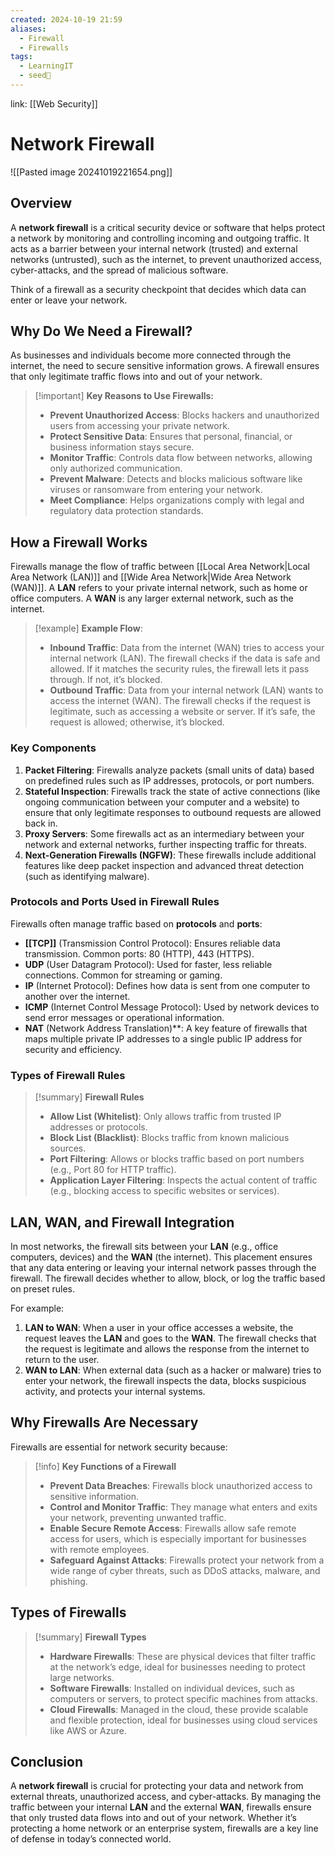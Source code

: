 ```yaml
---
created: 2024-10-19 21:59
aliases:
  - Firewall
  - Firewalls
tags:
  - LearningIT
  - seed🌱
---
```


link: [[Web Security]]

# Network Firewall
![[Pasted image 20241019221654.png]]
## Overview

A **network firewall** is a critical security device or software that helps protect a network by monitoring and controlling incoming and outgoing traffic. It acts as a barrier between your internal network (trusted) and external networks (untrusted), such as the internet, to prevent unauthorized access, cyber-attacks, and the spread of malicious software.

Think of a firewall as a security checkpoint that decides which data can enter or leave your network.

## Why Do We Need a Firewall?

As businesses and individuals become more connected through the internet, the need to secure sensitive information grows. A firewall ensures that only legitimate traffic flows into and out of your network.

> [!important] **Key Reasons to Use Firewalls:**
> 
> - **Prevent Unauthorized Access**: Blocks hackers and unauthorized users from accessing your private network.
> - **Protect Sensitive Data**: Ensures that personal, financial, or business information stays secure.
> - **Monitor Traffic**: Controls data flow between networks, allowing only authorized communication.
> - **Prevent Malware**: Detects and blocks malicious software like viruses or ransomware from entering your network.
> - **Meet Compliance**: Helps organizations comply with legal and regulatory data protection standards.

## How a Firewall Works

Firewalls manage the flow of traffic between [[Local Area Network|Local Area Network (LAN)]] and [[Wide Area Network|Wide Area Network (WAN)]]. A **LAN** refers to your private internal network, such as home or office computers. A **WAN** is any larger external network, such as the internet.

> [!example] **Example Flow**:
>  - **Inbound Traffic**: Data from the internet (WAN) tries to access your internal network (LAN). The firewall checks if the data is safe and allowed. If it matches the security rules, the firewall lets it pass through. If not, it’s blocked.
>  - **Outbound Traffic**: Data from your internal network (LAN) wants to access the internet (WAN). The firewall checks if the request is legitimate, such as accessing a website or server. If it’s safe, the request is allowed; otherwise, it’s blocked.

### Key Components

1. **Packet Filtering**: Firewalls analyze packets (small units of data) based on predefined rules such as IP addresses, protocols, or port numbers.
2. **Stateful Inspection**: Firewalls track the state of active connections (like ongoing communication between your computer and a website) to ensure that only legitimate responses to outbound requests are allowed back in.
3. **Proxy Servers**: Some firewalls act as an intermediary between your network and external networks, further inspecting traffic for threats.
4. **Next-Generation Firewalls (NGFW)**: These firewalls include additional features like deep packet inspection and advanced threat detection (such as identifying malware).

### Protocols and Ports Used in Firewall Rules

Firewalls often manage traffic based on **protocols** and **ports**:

- **[[TCP]]** (Transmission Control Protocol): Ensures reliable data transmission. Common ports: 80 (HTTP), 443 (HTTPS).
- **UDP** (User Datagram Protocol): Used for faster, less reliable connections. Common for streaming or gaming.
- **IP** (Internet Protocol): Defines how data is sent from one computer to another over the internet.
- **ICMP** (Internet Control Message Protocol): Used by network devices to send error messages or operational information.
- **NAT** (Network Address Translation)**: A key feature of firewalls that maps multiple private IP addresses to a single public IP address for security and efficiency.

### Types of Firewall Rules

> [!summary] **Firewall Rules**
> 
> - **Allow List (Whitelist)**: Only allows traffic from trusted IP addresses or protocols.
> - **Block List (Blacklist)**: Blocks traffic from known malicious sources.
> - **Port Filtering**: Allows or blocks traffic based on port numbers (e.g., Port 80 for HTTP traffic).
> - **Application Layer Filtering**: Inspects the actual content of traffic (e.g., blocking access to specific websites or services).

## LAN, WAN, and Firewall Integration

In most networks, the firewall sits between your **LAN** (e.g., office computers, devices) and the **WAN** (the internet). This placement ensures that any data entering or leaving your internal network passes through the firewall. The firewall decides whether to allow, block, or log the traffic based on preset rules.

For example:

1. **LAN to WAN**: When a user in your office accesses a website, the request leaves the **LAN** and goes to the **WAN**. The firewall checks that the request is legitimate and allows the response from the internet to return to the user.
2. **WAN to LAN**: When external data (such as a hacker or malware) tries to enter your network, the firewall inspects the data, blocks suspicious activity, and protects your internal systems.

## Why Firewalls Are Necessary

Firewalls are essential for network security because:

> [!info] **Key Functions of a Firewall**
> 
> - **Prevent Data Breaches**: Firewalls block unauthorized access to sensitive information.
> - **Control and Monitor Traffic**: They manage what enters and exits your network, preventing unwanted traffic.
> - **Enable Secure Remote Access**: Firewalls allow safe remote access for users, which is especially important for businesses with remote employees.
> - **Safeguard Against Attacks**: Firewalls protect your network from a wide range of cyber threats, such as DDoS attacks, malware, and phishing.

## Types of Firewalls

> [!summary] **Firewall Types**
> 
> - **Hardware Firewalls**: These are physical devices that filter traffic at the network’s edge, ideal for businesses needing to protect large networks.
> - **Software Firewalls**: Installed on individual devices, such as computers or servers, to protect specific machines from attacks.
> - **Cloud Firewalls**: Managed in the cloud, these provide scalable and flexible protection, ideal for businesses using cloud services like AWS or Azure.

## Conclusion

A **network firewall** is crucial for protecting your data and network from external threats, unauthorized access, and cyber-attacks. By managing the traffic between your internal **LAN** and the external **WAN**, firewalls ensure that only trusted data flows into and out of your network. Whether it’s protecting a home network or an enterprise system, firewalls are a key line of defense in today’s connected world.